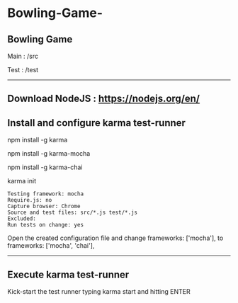 # Bowling-Game-
Bowling Game 
----------------------------------------------------------------------------------------------------------------------------------------
Main : /src

Test : /test

----------------------------------------------------------------------------------------------------------------------------------------
Download NodeJS : https://nodejs.org/en/
----------------------------------------------------------------------------------------------------------------------------------------
Install and configure karma test-runner
------------------------------------------
npm install -g karma

npm install -g karma-mocha

npm install -g karma-chai

karma init

	Testing framework: mocha
	Require.js: no
	Capture browser: Chrome
	Source and test files: src/*.js test/*.js
	Excluded:
	Run tests on change: yes
  
Open the created configuration file and change frameworks: ['mocha'], to frameworks: ['mocha', 'chai'],

-------------------------------------------
Execute karma test-runner
-------------------------------------------
Kick-start the test runner typing karma start and hitting ENTER
